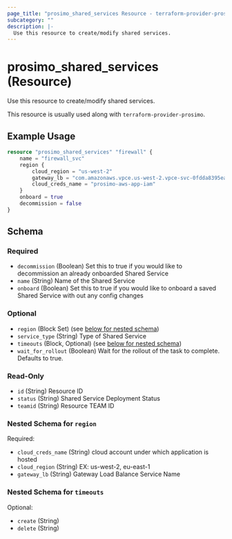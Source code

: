 ```yaml
---
page_title: "prosimo_shared_services Resource - terraform-provider-prosimo"
subcategory: ""
description: |-
  Use this resource to create/modify shared services.
---
```


# prosimo_shared_services (Resource)

Use this resource to create/modify shared services.

This resource is usually used along with `terraform-provider-prosimo`.



## Example Usage

```terraform
resource "prosimo_shared_services" "firewall" {
    name = "firewall_svc"
    region {
        cloud_region = "us-west-2"
        gateway_lb = "com.amazonaws.vpce.us-west-2.vpce-svc-0fdda8395ea088814"
        cloud_creds_name = "prosimo-aws-app-iam"
    }
    onboard = true
    decommission = false
}
```

<!-- schema generated by tfplugindocs -->
## Schema

### Required

- `decommission` (Boolean) Set this to true if you would like to decommission an already onboarded Shared Service
- `name` (String) Name of the Shared Service
- `onboard` (Boolean) Set this to true if you would like to onboard  a saved Shared Service with out any config changes

### Optional

- `region` (Block Set) (see [below for nested schema](#nestedblock--region))
- `service_type` (String) Type of Shared Service
- `timeouts` (Block, Optional) (see [below for nested schema](#nestedblock--timeouts))
- `wait_for_rollout` (Boolean) Wait for the rollout of the task to complete. Defaults to true.

### Read-Only

- `id` (String) Resource ID
- `status` (String) Shared Service Deployment Status
- `teamid` (String) Resource TEAM ID

<a id="nestedblock--region"></a>
### Nested Schema for `region`

Required:

- `cloud_creds_name` (String) cloud account under which application is hosted
- `cloud_region` (String) EX: us-west-2, eu-east-1
- `gateway_lb` (String) Gateway Load Balance Service Name


<a id="nestedblock--timeouts"></a>
### Nested Schema for `timeouts`

Optional:

- `create` (String)
- `delete` (String)

